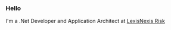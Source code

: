 ### Hello

I'm a .Net Developer and Application Architect at [LexisNexis Risk](https://github.com/LexisNexis-RBA)

